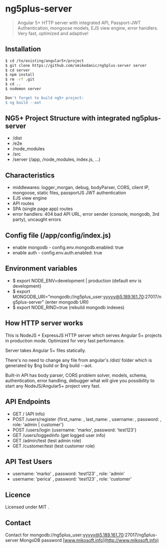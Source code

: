 # ng5plus-server
> Angular 5+ HTTP server with integrated API, Passport-JWT Authentication, mongoose models, EJS view engine, error handlers.
> Very fast, optimized and adaptive!


## Installation
```bash
$ cd /to/existing/angular5+/project
$ git clone https://github.com/smikodanic/ng5plus-server server
$ cd server
$ npm install
$ rm -rf .git
$ cd ..
$ nodemon server

Don't forget to build ng5+ project:
$ ng build --aot

```

## NG5+ Project Structure with integrated ng5plus-server
- /dist
- /e2e
- /node_modules
- /src
- /server (/app, /node_modules, index.js, ...)




## Characteristics
- middlewares: logger_morgan, debug, bodyParser, CORS, client IP, mongoose, static files, passportJS JWT authentication
- EJS view engine
- API routes
- SPA (single page app) routes
- error handlers: 404 bad API URL, error sender (console, mongodb, 3rd party), uncaught errors


## Config file (/app/config/index.js)
- enable mongodb - config.env.mongodb.enabled: true
- enable auth - config.env.auth.enabled: true


## Environment variables
- $ export NODE_ENV=development | production    (default env is development)
- $ export MONGODB_URI="mongodb://ng5plus_user:yyyyy@5.189.161.70:27017/ng5plus-server"   (enter mongodb URI)
- $ export NODE_RIND=true    (rebuild mongodb indexes)


## How HTTP server works
This is NodeJS + ExpressJS HTTP server which serves Angular 5+ projects in production mode. Optimized for very fast performance.

Server takes Angular 5+ files statically.

There's no need to change any file from angular's /dist/ folder which is generated by $ng build or $ng build --aot.

Built-in API has body parser, CORS problem solver, models, schema, authentication, error handling, debugger 
what will give you possibility to start any NodeJS/Angular5+ project very fast.


## API Endpoints
- GET / (API Info)
- POST /users/register {first_name: , last_name: , username: , password: , role: 'admin | customer'}
- POST /users/login {username: 'marko', password: 'test123'}
- GET /users/loggedinfo (get logged user info)
- GET /admin/test  (test admin role)
- GET /customer/test  (test customer role)


## API Test Users
- username: 'marko' , password: 'test123' , role: 'admin'
- username: 'perica' , password: 'test123' , role: 'customer'


## Licence
Licensed under MIT .

## Contact
Contact for mongodb://ng5plus_user:yyyyy@5.189.161.70:27017/ng5plus-server MongoDB password [www.mikosoft.info](http://www.mikosoft.info)
